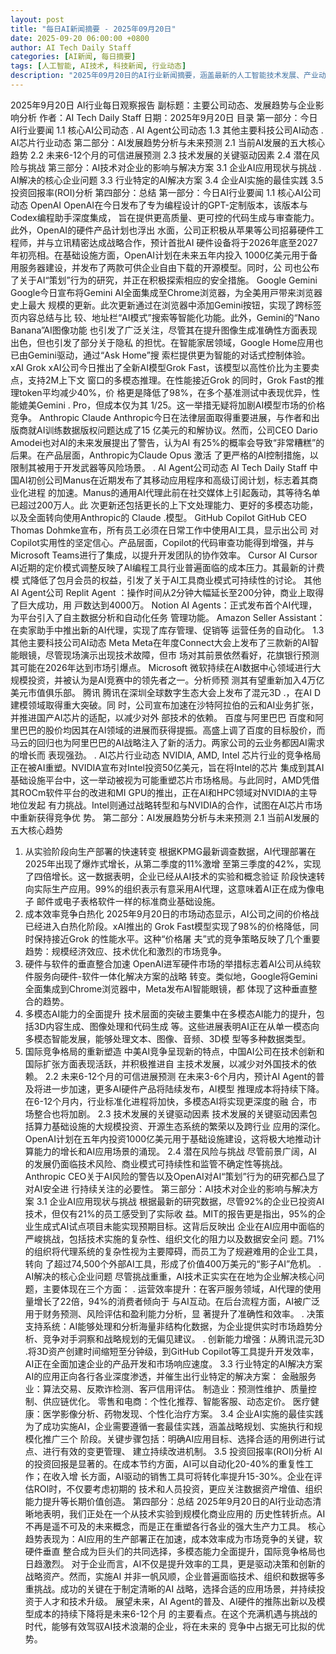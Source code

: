 ```yaml
---
layout: post
title: "每日AI新闻摘要 - 2025年09月20日"
date: 2025-09-20 06:00:00 +0800
author: AI Tech Daily Staff
categories: [AI新闻, 每日摘要]
tags: [人工智能, AI技术, 科技新闻, 行业动态]
description: "2025年09月20日的AI行业新闻摘要，涵盖最新的人工智能技术发展、产业动态和市场趋势。"
---
```


2025年9⽉20⽇ AI⾏业每⽇观察报告
副标题：主要公司动态、发展趋势与企业影响分析
作者：AI Tech Daily Staff
⽇期：2025年9⽉20⽇
⽬录
第⼀部分：今⽇AI⾏业要闻
1.1 核⼼AI公司动态
 .  AI Agent公司动态
1.3 其他主要科技公司AI动态
 .  AI芯⽚⾏业动态
第⼆部分：AI发展趋势分析与未来预测
2.1 当前AI发展的五⼤核⼼趋势
2.2 未来6-12个⽉的可信进展预测
2.3 技术发展的关键驱动因素
2.4 潜在⻛险与挑战
第三部分：AI技术对企业的影响与解决⽅案
3.1 企业AI应⽤现状与挑战
 .  AI解决的核⼼企业问题
3.3 ⾏业特定的AI解决⽅案
3.4 企业AI实施的最佳实践
3.5 投资回报率(ROI)分析
第四部分：总结
第⼀部分：今⽇AI⾏业要闻
1.1 核⼼AI公司动态
OpenAI
OpenAI在今⽇发布了专为编程设计的GPT- 定制版本，该版本与Codex编程助⼿深度集成，
旨在提供更⾼质量、更可控的代码⽣成与审查能⼒。此外，OpenAI的硬件产品计划也浮出
⽔⾯，公司正积极从苹果等公司招募硬件⼯程师，并与⽴讯精密达成战略合作，预计⾸批AI
硬件设备将于2026年底⾄2027年初亮相。在基础设施⽅⾯，OpenAI计划在未来五年内投⼊
1000亿美元⽤于备⽤服务器建设，并发布了两款可供企业⾃由下载的开源模型。同时，公
司也公布了关于AI“策划”⾏为的研究，并正在积极探索相应的安全措施。
Google Gemini
Google今⽇宣布将Gemini AI全⾯集成⾄Chrome浏览器，为全美⽤⼾带来浏览器史上最⼤
规模的更新。此次更新通过在浏览器中添加Gemini按钮，实现了跨标签⻚内容总结与⽐
较、地址栏“AI模式”搜索等智能化功能。此外，Gemini的“Nano Banana”AI图像功能
也引发了⼴泛关注，尽管其在提升图像⽣成准确性⽅⾯表现出⾊，但也引发了部分关于隐私
的担忧。在智能家居领域，Google Home应⽤也已由Gemini驱动，通过“Ask Home”搜
索栏提供更为智能的对话式控制体验。
xAI Grok
xAI公司今⽇推出了全新AI模型Grok   Fast，该模型以⾼性价⽐为主要卖点，⽀持2M上下⽂
窗⼝的多模态推理。在性能接近Grok  的同时，Grok   Fast的推理token平均减少40%，价
格更是降低了98%，在多个基准测试中表现优异，性能媲美Gemini  .  Pro，但成本仅为其
1/25。这⼀举措⽆疑将加剧AI模型市场的价格竞争。
Anthropic Claude
Anthropic今⽇在法律层⾯取得重要进展，与作者和出版商就AI训练数据版权问题达成了15
亿美元的和解协议。然⽽，公司CEO Dario Amodei也对AI的未来发展提出了警告，认为AI
有25%的概率会导致“⾮常糟糕”的后果。在产品层⾯，Anthropic为Claude Opus  激活
了更严格的AI控制措施，以限制其被⽤于开发武器等⻛险场景。
 .  AI Agent公司动态
AI Tech Daily Staff
中国AI初创公司Manus在近期发布了其移动应⽤程序和⾼级订阅计划，标志着其商业化进程
的加速。Manus的通⽤AI代理此前在社交媒体上引起轰动，其等待名单已超过200万⼈。此
次更新还包括更⻓的上下⽂处理能⼒、更好的多模态功能，以及全⾯转向使⽤Anthropic的
Claude  . 模型。
GitHub Copilot
GitHub CEO Thomas Dohmke宣布，所有员⼯必须在⽇常⼯作中使⽤AI⼯具，显⽰出公司
对Copilot实⽤性的坚定信⼼。产品层⾯，Copilot的代码审查功能得到增强，并与Microsoft
Teams进⾏了集成，以提升开发团队的协作效率。
Cursor AI
Cursor AI近期的定价模式调整反映了AI编程⼯具⾏业普遍⾯临的成本压⼒。其最新的计费模
式降低了包⽉会员的权益，引发了关于AI⼯具商业模式可持续性的讨论。
其他AI Agent公司
Replit Agent  ：操作时间从2分钟⼤幅延⻓⾄200分钟，商业上取得了巨⼤成功，⽤
⼾数达到4000万。
Notion AI Agents：正式发布⾸个AI代理，为平台引⼊了⾃主数据分析和⾃动化任务
管理功能。
Amazon Seller Assistant：在卖家助⼿中推出新的AI代理，实现了库存管理、促销等
运营任务的⾃动化。
1.3 其他主要科技公司AI动态
Meta
Meta在年度Connect⼤会上发布了三款新的AI智能眼镜，尽管现场演⽰出现技术故障，但市
场对其前景依然看好，花旗银⾏预测其可能在2026年达到市场引爆点。
Microsoft
微软持续在AI数据中⼼领域进⾏⼤规模投资，并被认为是AI竞赛中的领先者之⼀。分析师预
测其有望重新加⼊4万亿美元市值俱乐部。
腾讯
腾讯在深圳全球数字⽣态⼤会上发布了混元3D  . ，在AI  D建模领域取得重⼤突破。同
时，公司宣布加速在沙特阿拉伯的云和AI业务扩张，并推进国产AI芯⽚的适配，以减少对外
部技术的依赖。
百度与阿⾥巴巴
百度和阿⾥巴巴的股价均因其在AI领域的进展⽽获得提振。⾼盛上调了百度的⽬标股价，⽽
⻢云的回归也为阿⾥巴巴的AI战略注⼊了新的活⼒。两家公司的云业务都因AI需求的增⻓⽽
表现强劲。
 .  AI芯⽚⾏业动态
NVIDIA, AMD, Intel
芯⽚⾏业的竞争格局正在被AI重塑。NVIDIA宣布对Intel投资50亿美元，旨在将Intel的芯⽚
集成到其AI基础设施平台中，这⼀举动被视为可能重塑芯⽚市场格局。与此同时，AMD凭借
其ROCm软件平台的改进和MI    GPU的推出，正在AI和HPC领域对NVIDIA的主导地位发起
有⼒挑战。Intel则通过战略转型和与NVIDIA的合作，试图在AI芯⽚市场中重新获得竞争优
势。
第⼆部分：AI发展趋势分析与未来预测
2.1 当前AI发展的五⼤核⼼趋势
1. 从实验阶段向⽣产部署的快速转变
根据KPMG最新调查数据，AI代理部署在2025年出现了爆炸式增⻓，从第⼆季度的11%激增
⾄第三季度的42%，实现了四倍增⻓。这⼀数据表明，企业已经从AI技术的实验和概念验证
阶段快速转向实际⽣产应⽤。99%的组织表⽰有意采⽤AI代理，这意味着AI正在成为像电⼦
邮件或电⼦表格软件⼀样的标准商业基础设施。
2. 成本效率竞争⽩热化
2025年9⽉20⽇的市场动态显⽰，AI公司之间的价格战已经进⼊⽩热化阶段。xAI推出的
Grok   Fast模型实现了98%的价格降低，同时保持接近Grok  的性能⽔平。这种“价格屠
夫”式的竞争策略反映了⼏个重要趋势：规模经济效应、技术优化和激烈的市场竞争。
3. 硬件与软件的垂直整合加速
OpenAI进军硬件市场的举措标志着AI公司从纯软件服务向硬件-软件⼀体化解决⽅案的战略
转变。类似地，Google将Gemini全⾯集成到Chrome浏览器中，Meta发布AI智能眼镜，都
体现了这种垂直整合的趋势。
4. 多模态AI能⼒的全⾯提升
技术层⾯的突破主要集中在多模态AI能⼒的提升，包括3D内容⽣成、图像处理和代码⽣成
等。这些进展表明AI正在从单⼀模态向多模态智能发展，能够处理⽂本、图像、⾳频、3D模
型等多种数据类型。
5. 国际竞争格局的重新塑造
中美AI竞争呈现新的特点，中国AI公司在技术创新和国际扩张⽅⾯表现活跃，并积极推进⾃
主技术发展，以减少对外国技术的依赖。
2.2 未来6-12个⽉的可信进展预测
在未来3-6个⽉内，预计AI Agent的普及将进⼀步加速，更多AI硬件产品将陆续发布，AI模型
推理成本将持续下降。在6-12个⽉内，⾏业标准化进程将加快，多模态AI将实现更深度的融
合，市场整合也将加剧。
2.3 技术发展的关键驱动因素
技术发展的关键驱动因素包括算⼒基础设施的⼤规模投资、开源⽣态系统的繁荣以及跨⾏业
应⽤的深化。OpenAI计划在五年内投资1000亿美元⽤于基础设施建设，这将极⼤地推动计
算能⼒的增⻓和AI应⽤场景的涌现。
2.4 潜在⻛险与挑战
尽管前景⼴阔，AI的发展仍⾯临技术⻛险、商业模式可持续性和监管不确定性等挑战。
Anthropic CEO关于AI⻛险的警告以及OpenAI对AI“策划”⾏为的研究都凸显了对AI安全进
⾏持续关注的必要性。
第三部分：AI技术对企业的影响与解决⽅案
3.1 企业AI应⽤现状与挑战
根据最新的研究数据，尽管92%的企业已投资AI技术，但仅有21%的员⼯感受到了实际收
益。MIT的报告更是指出，95%的企业⽣成式AI试点项⽬未能实现预期⽬标。这背后反映出
企业在AI应⽤中⾯临的严峻挑战，包括技术实施的复杂性、组织⽂化的阻⼒以及数据安全问
题。71%的组织将代理系统的复杂性视为主要障碍，⽽员⼯为了规避难⽤的企业⼯具，转向
了超过74,500个外部AI⼯具，形成了价值400万美元的“影⼦AI”危机。
 .  AI解决的核⼼企业问题
尽管挑战重重，AI技术正实实在在地为企业解决核⼼问题，主要体现在三个⽅⾯：
 . 运营效率提升：在客⼾服务领域，AI代理的使⽤量增⻓了22倍，94%的消费者倾向于
与AI互动。在后台流程⽅⾯，AI被⼴泛⽤于财务预测、⻛险评估和盈利能⼒分析，显
著提升了准确性和效率。
 . 决策⽀持系统：AI能够处理和分析海量⾮结构化数据，为企业提供实时市场趋势分
析、竞争对⼿洞察和战略规划的⽆偏⻅建议。
 . 创新能⼒增强：从腾讯混元3D  . 将3D资产创建时间缩短⾄分钟级，到GitHub
Copilot等⼯具提升开发效率，AI正在全⾯加速企业的产品开发和市场响应速度。
3.3 ⾏业特定的AI解决⽅案
AI的应⽤正向各⾏各业深度渗透，并催⽣出⾏业特定的解决⽅案：
⾦融服务业：算法交易、反欺诈检测、客⼾信⽤评估。
制造业：预测性维护、质量控制、供应链优化。
零售和电商：个性化推荐、智能客服、动态定价。
医疗健康：医学影像分析、药物发现、个性化治疗⽅案。
3.4 企业AI实施的最佳实践
为了成功实施AI，企业需要遵循⼀套最佳实践，涵盖战略规划、实施执⾏和规模化推⼴三个
阶段。关键步骤包括：明确AI应⽤⽬标、选择合适的⽤例进⾏试点、进⾏有效的变更管理、
建⽴持续改进机制。
3.5 投资回报率(ROI)分析
AI的投资回报是显著的。在成本节约⽅⾯，AI可以⾃动化20-40%的重复性⼯作；在收⼊增
⻓⽅⾯，AI驱动的销售⼯具可将转化率提升15-30%。企业在评估ROI时，不仅要考虑初期的
技术和⼈员投资，更应关注数据资产增值、组织能⼒提升等⻓期价值创造。
第四部分：总结
2025年9⽉20⽇的AI⾏业动态清晰地表明，我们正处在⼀个从技术实验到规模化商业应⽤的
历史性转折点。AI不再是遥不可及的未来概念，⽽是正在重塑各⾏各业的强⼤⽣产⼒⼯具。
核⼼趋势表现为：AI应⽤的⽣产部署正在加速，成本效率成为市场竞争的关键，软硬件垂直
整合成为巨头们的共同选择，多模态能⼒全⾯提升，国际竞争格局也⽇趋激烈。
对于企业⽽⾔，AI不仅是提升效率的⼯具，更是驱动决策和创新的战略资产。然⽽，实施AI
并⾮⼀帆⻛顺，企业普遍⾯临技术、组织和数据等多重挑战。成功的关键在于制定清晰的AI
战略，选择合适的应⽤场景，并持续投资于⼈才和技术升级。
展望未来，AI Agent的普及、AI硬件的推陈出新以及模型成本的持续下降将是未来6-12个⽉
的主要看点。在这个充满机遇与挑战的时代，能够有效驾驭AI技术浪潮的企业，将在未来的
竞争中占据⽆可⽐拟的优势。
